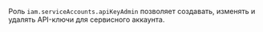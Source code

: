 Роль `iam.serviceAccounts.apiKeyAdmin` позволяет создавать, изменять и удалять API-ключи для сервисного аккаунта.